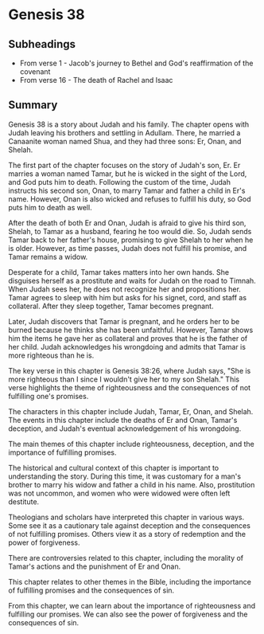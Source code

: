 # Genesis 38

## Subheadings

* From verse 1 - Jacob's journey to Bethel and God's reaffirmation of the covenant
* From verse 16 - The death of Rachel and Isaac

## Summary

Genesis 38 is a story about Judah and his family. The chapter opens with Judah leaving his brothers and settling in Adullam. There, he married a Canaanite woman named Shua, and they had three sons: Er, Onan, and Shelah.

The first part of the chapter focuses on the story of Judah's son, Er. Er marries a woman named Tamar, but he is wicked in the sight of the Lord, and God puts him to death. Following the custom of the time, Judah instructs his second son, Onan, to marry Tamar and father a child in Er's name. However, Onan is also wicked and refuses to fulfill his duty, so God puts him to death as well.

After the death of both Er and Onan, Judah is afraid to give his third son, Shelah, to Tamar as a husband, fearing he too would die. So, Judah sends Tamar back to her father's house, promising to give Shelah to her when he is older. However, as time passes, Judah does not fulfill his promise, and Tamar remains a widow.

Desperate for a child, Tamar takes matters into her own hands. She disguises herself as a prostitute and waits for Judah on the road to Timnah. When Judah sees her, he does not recognize her and propositions her. Tamar agrees to sleep with him but asks for his signet, cord, and staff as collateral. After they sleep together, Tamar becomes pregnant.

Later, Judah discovers that Tamar is pregnant, and he orders her to be burned because he thinks she has been unfaithful. However, Tamar shows him the items he gave her as collateral and proves that he is the father of her child. Judah acknowledges his wrongdoing and admits that Tamar is more righteous than he is.

The key verse in this chapter is Genesis 38:26, where Judah says, "She is more righteous than I since I wouldn't give her to my son Shelah." This verse highlights the theme of righteousness and the consequences of not fulfilling one's promises.

The characters in this chapter include Judah, Tamar, Er, Onan, and Shelah. The events in this chapter include the deaths of Er and Onan, Tamar's deception, and Judah's eventual acknowledgement of his wrongdoing.

The main themes of this chapter include righteousness, deception, and the importance of fulfilling promises.

The historical and cultural context of this chapter is important to understanding the story. During this time, it was customary for a man's brother to marry his widow and father a child in his name. Also, prostitution was not uncommon, and women who were widowed were often left destitute.

Theologians and scholars have interpreted this chapter in various ways. Some see it as a cautionary tale against deception and the consequences of not fulfilling promises. Others view it as a story of redemption and the power of forgiveness.

There are controversies related to this chapter, including the morality of Tamar's actions and the punishment of Er and Onan.

This chapter relates to other themes in the Bible, including the importance of fulfilling promises and the consequences of sin.

From this chapter, we can learn about the importance of righteousness and fulfilling our promises. We can also see the power of forgiveness and the consequences of sin.